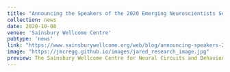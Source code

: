 ```yaml
---
title: "Announcing the Speakers of the 2020 Emerging Neuroscientists Seminar Series"
collection: news
date: 2020-10-08
venue: 'Sainsbury Wellcome Centre'
pubtype: 'news'
link: "https://www.sainsburywellcome.org/web/blog/announcing-speakers-2020-emerging-neuroscientists-seminar-series"
image: "https://jmcregg.github.io/images/jared_research_image.jpg"
preview: The Sainsbury Wellcome Centre for Neural Circuits and Behaviour is proud to announce the speakers for the third annual Emerging Neuroscientists Seminar Series (ENSS)...
---
```

